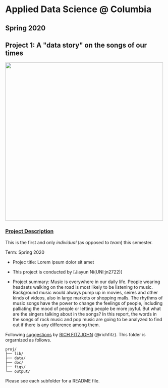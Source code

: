 # Applied Data Science @ Columbia
## Spring 2020
## Project 1: A "data story" on the songs of our times

<img src="figs/title1.jpeg" width="500">

### [Project Description](doc/)
This is the first and only *individual* (as opposed to *team*) this semester. 

Term: Spring 2020

+ Projec title: Lorem ipsum dolor sit amet
+ This project is conducted by [Jiayun Ni(UNI:jn2722)]

+ Project summary: Music is everywhere in our daily life. People wearing headsets walking on the road is most likely to be listening to music. Background music would always pump up in movies, seires and other kinds of videos, also in large markets or shopping malls. The rhythms of music songs have the power to change the feelings of people, including palliating the mood of people or letting people be more joyful. But what are the singers talking about in the songs? In this report, the words in the songs of rock music and pop music are going to be analyzed to find out if there is any difference among them.


Following [suggestions](http://nicercode.github.io/blog/2013-04-05-projects/) by [RICH FITZJOHN](http://nicercode.github.io/about/#Team) (@richfitz). This folder is orgarnized as follows.

```
proj/
├── lib/
├── data/
├── doc/
├── figs/
└── output/
```

Please see each subfolder for a README file.
